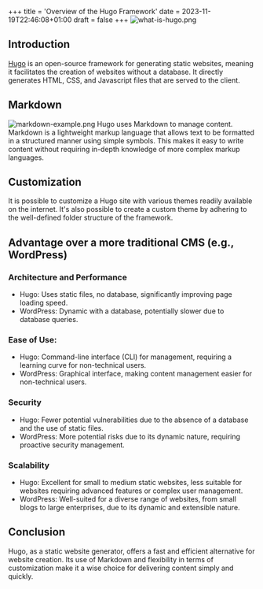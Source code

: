 +++
title = 'Overview of the Hugo Framework'
date = 2023-11-19T22:46:08+01:00
draft = false
+++
![what-is-hugo.png](/images/what-is-hugo.png)

## Introduction
[Hugo](https://gohugo.io/) is an open-source framework for generating static websites, meaning it facilitates the creation of websites without a database. It directly generates HTML, CSS, and Javascript files that are served to the client.

## Markdown
![markdown-example.png](/images/markdown-example.png)
Hugo uses Markdown to manage content. Markdown is a lightweight markup language that allows text to be formatted in a structured manner using simple symbols. This makes it easy to write content without requiring in-depth knowledge of more complex markup languages.

## Customization
It is possible to customize a Hugo site with various themes readily available on the internet. It's also possible to create a custom theme by adhering to the well-defined folder structure of the framework.

## Advantage over a more traditional CMS (e.g., WordPress)
### Architecture and Performance
- Hugo: Uses static files, no database, significantly improving page loading speed.
- WordPress: Dynamic with a database, potentially slower due to database queries.

### Ease of Use:
- Hugo: Command-line interface (CLI) for management, requiring a learning curve for non-technical users.
- WordPress: Graphical interface, making content management easier for non-technical users.

### Security
- Hugo: Fewer potential vulnerabilities due to the absence of a database and the use of static files.
- WordPress: More potential risks due to its dynamic nature, requiring proactive security management.

### Scalability
- Hugo: Excellent for small to medium static websites, less suitable for websites requiring advanced features or complex user management.
- WordPress: Well-suited for a diverse range of websites, from small blogs to large enterprises, due to its dynamic and extensible nature.

## Conclusion
Hugo, as a static website generator, offers a fast and efficient alternative for website creation. Its use of Markdown and flexibility in terms of customization make it a wise choice for delivering content simply and quickly.
